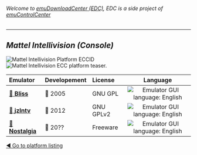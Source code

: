###### Welcome to [emuDownloadCenter (EDC)](https://github.com/PhoenixInteractiveNL/emuDownloadCenter/wiki/), EDC is a side project of [emuControlCenter](https://github.com/PhoenixInteractiveNL/emuControlCenter/wiki/)
***
## _Mattel Intellivision (Console)_
![](https://raw.githubusercontent.com/wiki/PhoenixInteractiveNL/emuDownloadCenter/images_platform/ecc_int_cell.png "Mattel Intellivision Platform ECCID")
![](https://raw.githubusercontent.com/wiki/PhoenixInteractiveNL/emuDownloadCenter/images_platform/ecc_int_teaser.png "Mattel Intellivision ECC platform teaser.")

| Emulator | Developement | License | Language |
|:---------|:-------------|:--------|:--------:|
| [:file_folder: **Bliss**](https://github.com/PhoenixInteractiveNL/emuDownloadCenter/wiki/Emulator-bliss#menu) | :red_circle: 2005 | GNU GPL | ![](https://raw.githubusercontent.com/wiki/PhoenixInteractiveNL/emuDownloadCenter/images_flags/icon_flag_EN_24.png "Emulator GUI language: English") |
| [:file_folder: **jzIntv**](https://github.com/PhoenixInteractiveNL/emuDownloadCenter/wiki/Emulator-jzintv#menu) | :red_circle: 2012 | GNU GPLv2 | ![](https://raw.githubusercontent.com/wiki/PhoenixInteractiveNL/emuDownloadCenter/images_flags/icon_flag_EN_24.png "Emulator GUI language: English") |
| [:file_folder: **Nostalgia**](https://github.com/PhoenixInteractiveNL/emuDownloadCenter/wiki/Emulator-nostalgia#menu) | :red_circle: 20?? | Freeware | ![](https://raw.githubusercontent.com/wiki/PhoenixInteractiveNL/emuDownloadCenter/images_flags/icon_flag_EN_24.png "Emulator GUI language: English") |

[:arrow_backward: Go to platform listing](https://github.com/PhoenixInteractiveNL/emuDownloadCenter/wiki/EDC-Platform-List)

